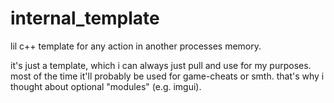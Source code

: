 # internal_template

lil c++ template for any action in another processes memory.

it's just a template, which i can always just pull and use for my purposes. most of the time it'll probably be used for
game-cheats or smth. that's why i thought about optional "modules" (e.g. imgui).
